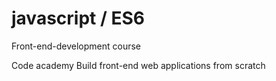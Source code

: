 # javascript / ES6
Front-end-development course

Code academy 
Build front-end web applications from scratch

